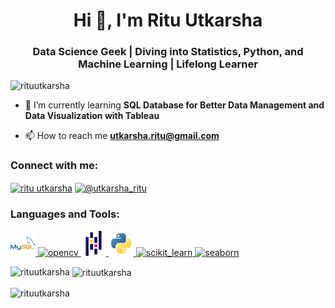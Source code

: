 ## 

<!--
**rituutkarsha/rituutkarsha** is a ✨ _special_ ✨ repository because its `README.md` (this file) appears on your GitHub profile.

Here are some ideas to get you started:

- 🔭 I’m currently working on ...
- 🌱 I’m currently learning ...
- 👯 I’m looking to collaborate on ...
- 🤔 I’m looking for help with ...
- 💬 Ask me about ...
- 📫 How to reach me: ...
- 😄 Pronouns: ...
- ⚡ Fun fact: ...
-->
<h1 align="center">Hi 👋, I'm Ritu Utkarsha</h1>
<h3 align="center">Data Science Geek | Diving into Statistics, Python, and Machine Learning | Lifelong Learner</h3>

<p align="left"> <img src="https://komarev.com/ghpvc/?username=rituutkarsha&label=Profile%20views&color=0e75b6&style=flat" alt="rituutkarsha" /> </p>

- 🌱 I’m currently learning **SQL Database for Better Data Management and Data Visualization with Tableau**

- 📫 How to reach me **utkarsha.ritu@gmail.com**

<h3 align="left">Connect with me:</h3>
<p align="left">
<a href="https://linkedin.com/in/ritu utkarsha" target="blank"><img align="center" src="https://raw.githubusercontent.com/rahuldkjain/github-profile-readme-generator/master/src/images/icons/Social/linked-in-alt.svg" alt="ritu utkarsha" height="30" width="40" /></a>
<a href="https://www.hackerrank.com/@utkarsha_ritu" target="blank"><img align="center" src="https://raw.githubusercontent.com/rahuldkjain/github-profile-readme-generator/master/src/images/icons/Social/hackerrank.svg" alt="@utkarsha_ritu" height="30" width="40" /></a>
</p>

<h3 align="left">Languages and Tools:</h3>
<p align="left"> <a href="https://www.mysql.com/" target="_blank" rel="noreferrer"> <img src="https://raw.githubusercontent.com/devicons/devicon/master/icons/mysql/mysql-original-wordmark.svg" alt="mysql" width="40" height="40"/> </a> <a href="https://opencv.org/" target="_blank" rel="noreferrer"> <img src="https://www.vectorlogo.zone/logos/opencv/opencv-icon.svg" alt="opencv" width="40" height="40"/> </a> <a href="https://pandas.pydata.org/" target="_blank" rel="noreferrer"> <img src="https://raw.githubusercontent.com/devicons/devicon/2ae2a900d2f041da66e950e4d48052658d850630/icons/pandas/pandas-original.svg" alt="pandas" width="40" height="40"/> </a> <a href="https://www.python.org" target="_blank" rel="noreferrer"> <img src="https://raw.githubusercontent.com/devicons/devicon/master/icons/python/python-original.svg" alt="python" width="40" height="40"/> </a> <a href="https://scikit-learn.org/" target="_blank" rel="noreferrer"> <img src="https://upload.wikimedia.org/wikipedia/commons/0/05/Scikit_learn_logo_small.svg" alt="scikit_learn" width="40" height="40"/> </a> <a href="https://seaborn.pydata.org/" target="_blank" rel="noreferrer"> <img src="https://seaborn.pydata.org/_images/logo-mark-lightbg.svg" alt="seaborn" width="40" height="40"/> </a> </p>

<p><img align="left" src="https://github-readme-stats.vercel.app/api/top-langs?username=rituutkarsha&show_icons=true&locale=en&layout=compact" alt="rituutkarsha" /></p>

<p>&nbsp;<img align="center" src="https://github-readme-stats.vercel.app/api?username=rituutkarsha&show_icons=true&locale=en" alt="rituutkarsha" /></p>

<p><img align="center" src="https://github-readme-streak-stats.herokuapp.com/?user=rituutkarsha&" alt="rituutkarsha" /></p>
